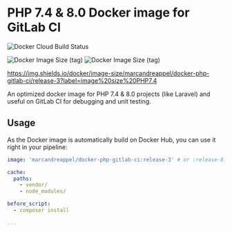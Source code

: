 # PHP 7.4 & 8.0 Docker image for GitLab CI

![Docker Cloud Build Status](https://img.shields.io/docker/cloud/build/marcandreappel/docker-php-gitlab-ci?logo=docker&logoColor=%23fff&style=for-the-badge)

![Docker Image Size (tag)](https://img.shields.io/docker/image-size/marcandreappel/docker-php-gitlab-ci/release-3?logo=ubuntu&logoColor=%23fff&sort=semver&style=for-the-badge&label=image%20size%20php7.4)
![Docker Image Size (tag)](https://img.shields.io/docker/image-size/marcandreappel/docker-php-gitlab-ci/release-8.0-3?logo=ubuntu&logoColor=%23fff&sort=semver&style=for-the-badge&label=image%20size%20php8.0)

https://img.shields.io/docker/image-size/marcandreappel/docker-php-gitlab-ci/release-3?label=image%20size%20PHP7.4

An optimized docker image for PHP 7.4 & 8.0 projects (like Laravel) and useful on GitLab CI for debugging and unit testing.

## Usage

As the Docker image is automatically build on Docker Hub, you can use it right in your pipeline:

```yaml
image: 'marcandreappel/docker-php-gitlab-ci:release-3' # or :release-8.0-3

cache:
  paths:
    - vendor/
    - node_modules/

before_script:
  - composer install

...
```


